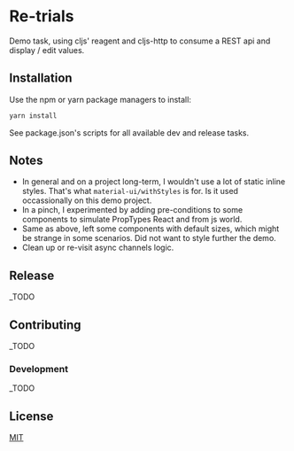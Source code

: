 # Re-trials

Demo task, using cljs' reagent and cljs-http to consume a REST api and display / edit values.

## Installation

Use the npm or yarn package managers to install:

```bash
yarn install
```

See package.json's scripts for all available dev and release tasks.

## Notes

- In general and on a project long-term, I wouldn't use a lot of static inline styles.
That's what `material-ui/withStyles` is for. Is it used occassionally on this demo project.
-  In a pinch, I experimented by adding pre-conditions to some components to simulate PropTypes React and from js world.
- Same as above, left some components with default sizes, which might be strange in some scenarios. Did not want to style further the demo.
- Clean up or re-visit async channels logic.

## Release
_TODO
## Contributing
_TODO
### Development
_TODO

## License
[MIT](https://choosealicense.com/licenses/mit/)
